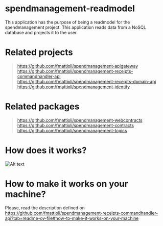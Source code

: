 # spendmanagement-readmodel
This application has the purpose of being a readmodel for the spendmanagement project. This application reads data from a NoSQL database and projects it to the user.

# Related projects
> https://github.com/fmattioli/spendmanagement-apigateway <br/>
> https://github.com/fmattioli/spendmanagement-receipts-commandhandler-api <br/>
> https://github.com/fmattioli/spendmanagement-receipts-domain-api <br/>
> https://github.com/fmattioli/spendmanagement-identity <br/>

# Related packages
> https://github.com/fmattioli/spendmanagement-webcontracts <br/>
> https://github.com/fmattioli/spendmanagement-contracts <br/>
> https://github.com/fmattioli/spendmanagement-topics

# How does it works?
![Alt text](Diagram-Receipts.QueryHandler.png?raw=true "Title")

# How to make it works on your machine?
Please, read the description defined on https://github.com/fmattioli/spendmanagement-receipts-commandhandler-api?tab=readme-ov-file#how-to-make-it-works-on-your-machine
